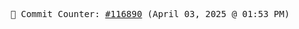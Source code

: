 <p align="center">
    <samp>
        📮 Commit Counter: <a href="https://github.com/Javascript-void0/Javascript-void0/commits/main">#116890</a> (April 03, 2025 @ 01:53 PM)
    </samp>
</p>